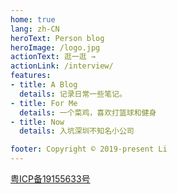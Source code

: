 ```yaml
---
home: true
lang: zh-CN
heroText: Person blog
heroImage: /logo.jpg
actionText: 逛一逛 →
actionLink: /interview/
features:
- title: A Blog
  details: 记录日常一些笔记。
- title: For Me
  details: 一个菜鸡，喜欢打篮球和健身
- title: Now
  details: 入坑深圳不知名小公司

footer: Copyright © 2019-present Li 
---
```


[粤ICP备19155633号](http://www.beian.miit.gov.cn)